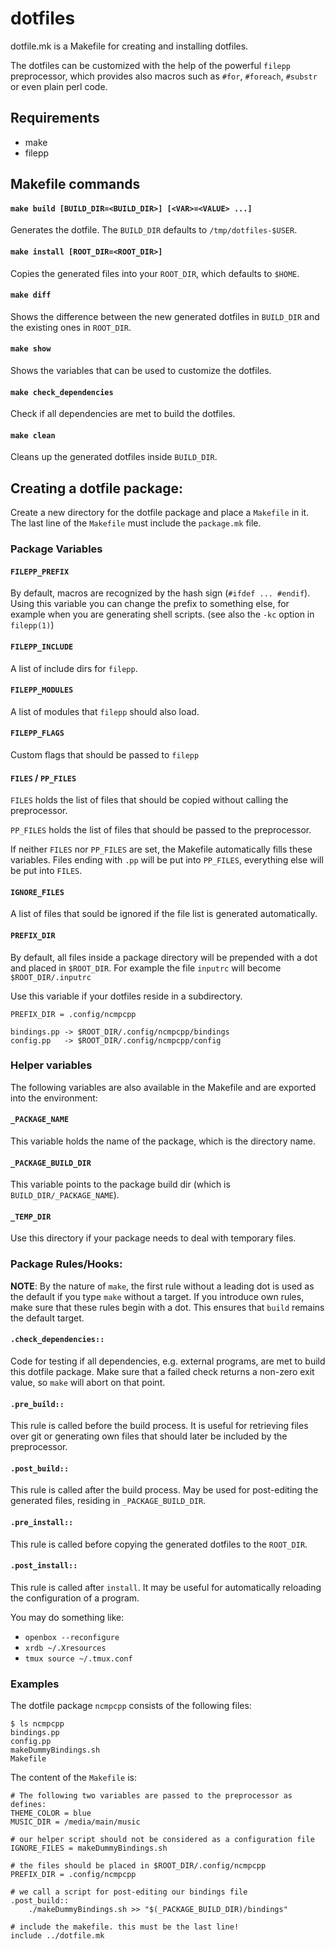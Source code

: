 # dotfiles

dotfile.mk is a Makefile for creating and installing dotfiles.

The dotfiles can be customized with the help of the powerful `filepp` preprocessor, which provides
also macros such as `#for`, `#foreach`, `#substr` or even plain perl code.

## Requirements
- make
- filepp

## Makefile commands

#### `make build [BUILD_DIR=<BUILD_DIR>] [<VAR>=<VALUE> ...]`
Generates the dotfile. The `BUILD_DIR` defaults to `/tmp/dotfiles-$USER`.

#### `make install [ROOT_DIR=<ROOT_DIR>]`
Copies the generated files into your `ROOT_DIR`, which defaults to `$HOME`.

#### `make diff`
Shows the difference between the new generated dotfiles in `BUILD_DIR` and the existing ones in `ROOT_DIR`.

#### `make show`
Shows the variables that can be used to customize the dotfiles.

#### `make check_dependencies`
Check if all dependencies are met to build the dotfiles.

#### `make clean`
Cleans up the generated dotfiles inside `BUILD_DIR`.

## Creating a dotfile package:

Create a new directory for the dotfile package and place a `Makefile` in it.
The last line of the `Makefile` must include the `package.mk` file.

### Package Variables

#### `FILEPP_PREFIX`
By default, macros are recognized by the hash sign (`#ifdef ... #endif`).
Using this variable you can change the prefix to something else, for example
when you are generating shell scripts. (see also the `-kc` option in `filepp(1)`)

#### `FILEPP_INCLUDE`
A list of include dirs for `filepp`.

#### `FILEPP_MODULES`
A list of modules that `filepp` should also load.

#### `FILEPP_FLAGS`
Custom flags that should be passed to `filepp`

#### `FILES` / `PP_FILES`
`FILES` holds the list of files that should be copied without calling the preprocessor.

`PP_FILES` holds the list of files that should be passed to the preprocessor.

If neither `FILES` nor `PP_FILES` are set, the Makefile automatically fills these variables.
Files ending with `.pp` will be put into `PP_FILES`, everything else will be put into `FILES`.

#### `IGNORE_FILES`
A list of files that sould be ignored if the file list is generated automatically.

#### `PREFIX_DIR`
By default, all files inside a package directory will be prepended with a dot and placed in `$ROOT_DIR`.
For example the file `inputrc` will become `$ROOT_DIR/.inputrc`

Use this variable if your dotfiles reside in a subdirectory.

```
PREFIX_DIR = .config/ncmpcpp

bindings.pp -> $ROOT_DIR/.config/ncmpcpp/bindings
config.pp   -> $ROOT_DIR/.config/ncmpcpp/config
```

### Helper variables

The following variables are also available in the Makefile and are exported into the environment:

#### `_PACKAGE_NAME`
This variable holds the name of the package, which is the directory name.

#### `_PACKAGE_BUILD_DIR`
This variable points to the package build dir (which is `BUILD_DIR/_PACKAGE_NAME`).

#### `_TEMP_DIR`
Use this directory if your package needs to deal with temporary files.

### Package Rules/Hooks:

**NOTE**: By the nature of `make`, the first rule without a leading dot is used as the default if you type `make` without a target.
If you introduce own rules, make sure that these rules begin with a dot. This ensures that `build` remains the default target.

#### `.check_dependencies::`
Code for testing if all dependencies, e.g. external programs, are met
to build this dotfile package. Make sure that a failed check returns a non-zero exit value,
so `make` will abort on that point.

#### `.pre_build::`
This rule is called before the build process. It is useful for retrieving files over git
or generating own files that should later be included by the preprocessor.

#### `.post_build::`
This rule is called after the build process. 
May be used for post-editing the generated files, residing in `_PACKAGE_BUILD_DIR`.

#### `.pre_install::`
This rule is called before copying the generated dotfiles to the `ROOT_DIR`.

#### `.post_install::`
This rule is called after `install`. It may be useful for automatically reloading the configuration of a program.

You may do something like:
- `openbox --reconfigure`
- `xrdb ~/.Xresources`
- `tmux source ~/.tmux.conf`

### Examples

The dotfile package `ncmpcpp` consists of the following files:
```
$ ls ncmpcpp
bindings.pp
config.pp
makeDummyBindings.sh
Makefile
```

The content of the `Makefile` is:
```
# The following two variables are passed to the preprocessor as defines:
THEME_COLOR = blue
MUSIC_DIR = /media/main/music

# our helper script should not be considered as a configuration file
IGNORE_FILES = makeDummyBindings.sh

# the files should be placed in $ROOT_DIR/.config/ncmpcpp
PREFIX_DIR = .config/ncmpcpp

# we call a script for post-editing our bindings file
.post_build::
	./makeDummyBindings.sh >> "$(_PACKAGE_BUILD_DIR)/bindings"

# include the makefile. this must be the last line!
include ../dotfile.mk
```

